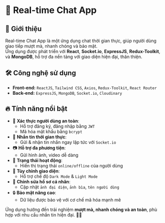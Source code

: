 # 📡 Real-time Chat App

## 🚀 Giới thiệu  
Real-time Chat App là một ứng dụng chat thời gian thực, giúp người dùng giao tiếp mượt mà, nhanh chóng và bảo mật.  
Ứng dụng được phát triển với **React**, **Socket.io**, **ExpressJS**, **Redux-Toolkit**, và **MongoDB**, hỗ trợ đa nền tảng với giao diện hiện đại, thân thiện.

## 🛠 Công nghệ sử dụng  
- **Front-end:** `ReactJS`, `Tailwind CSS`, `Axios`, `Redux-Toolkit`, `React Router`  
- **Back-end:** `ExpressJS`, `MongoDB`, `Socket.io`, `Cloudinary`  

## 🔥 Tính năng nổi bật  
- 🔐 **Xác thực người dùng an toàn**:  
  - Hỗ trợ đăng ký, đăng nhập bằng `JWT`  
  - Mã hóa mật khẩu bằng `bcrypt`  
- 📢 **Nhắn tin thời gian thực**:  
  - Gửi & nhận tin nhắn ngay lập tức với `Socket.io`  
- 📷 **Hỗ trợ đa phương tiện**:  
  - Gửi hình ảnh, video dễ dàng  
- 🔄 **Trạng thái hoạt động**:  
  - Hiển thị trạng thái `online/offline` của người dùng  
- 🎨 **Tùy chỉnh giao diện**:  
  - Hỗ trợ chế độ `Dark Mode` & `Light Mode`  
- 📝 **Chỉnh sửa hồ sơ cá nhân**:  
  - Cập nhật `ảnh đại diện`, `ảnh bìa`, `tên người dùng`  
- 🔒 **Bảo mật nâng cao**:  
  - Dữ liệu được bảo vệ với cơ chế mã hóa mạnh mẽ  

Ứng dụng hướng đến trải nghiệm **mượt mà, nhanh chóng và an toàn**, phù hợp với nhu cầu nhắn tin hiện đại. 🚀💬  

